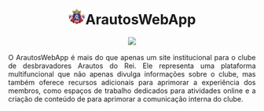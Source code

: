 <div align="center">
    <h1><img src="imgs/Logo-AR.png" alt="logo" width="" height="33">ArautosWebApp</h1>
    <p align="center">
        <img
            src="http://img.shields.io/static/v1?label=STATUS&message=EM%20DESENVOLVIMENTO&color=GREEN&style=for-the-badge" />
    </p>
    <p style="text-align: justify;">
    O ArautosWebApp é mais do que apenas um site institucional para o clube de desbravadores Arautos do Rei. Ele representa uma plataforma multifuncional que não apenas divulga informações sobre o clube, mas também oferece recursos adicionais para aprimorar a experiência dos membros, como espaços de trabalho dedicados para atividades online e a criação de conteúdo de para aprimorar a comunicação interna do clube.
    </p>
</div>
